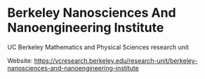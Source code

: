 # Berkeley Nanosciences And Nanoengineering Institute
UC Berkeley Mathematics and Physical Sciences research unit

Website: https://vcresearch.berkeley.edu/research-unit/berkeley-nanosciences-and-nanoengineering-institute
